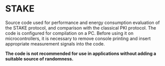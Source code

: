 # STAKE

Source code used for performance and energy consumption evaluation of the STAKE protocol,
and comparison with the classical PKI protocol. The code is configured for compilation on a PC.
Before using it on microcontrollers, it is necessary to remove console printing and insert
appropriate measurement signals into the code.

**The code is not recommended for use in applications without adding a suitable source of randomness.**
